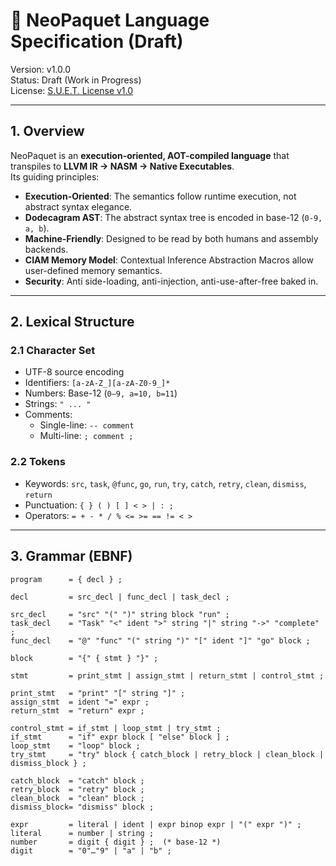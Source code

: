 # 📖 NeoPaquet Language Specification (Draft)

Version: v1.0.0  
Status: Draft (Work in Progress)  
License: [S.U.E.T. License v1.0](../License.md)

---

## 1. Overview
NeoPaquet is an **execution-oriented, AOT-compiled language** that transpiles to **LLVM IR → NASM → Native Executables**.  
Its guiding principles:
- **Execution-Oriented**: The semantics follow runtime execution, not abstract syntax elegance.
- **Dodecagram AST**: The abstract syntax tree is encoded in base-12 (`0-9, a, b`).
- **Machine-Friendly**: Designed to be read by both humans and assembly backends.
- **CIAM Memory Model**: Contextual Inference Abstraction Macros allow user-defined memory semantics.
- **Security**: Anti side-loading, anti-injection, anti-use-after-free baked in.

---

## 2. Lexical Structure

### 2.1 Character Set
- UTF-8 source encoding
- Identifiers: `[a-zA-Z_][a-zA-Z0-9_]*`
- Numbers: Base-12 (`0–9, a=10, b=11`)
- Strings: `" ... "`
- Comments:
  - Single-line: `-- comment`
  - Multi-line: `; comment ;`

### 2.2 Tokens
- Keywords: `src`, `task`, `@func`, `go`, `run`, `try`, `catch`, `retry`, `clean`, `dismiss`, `return`
- Punctuation: `{ } ( ) [ ] < > | : ;`
- Operators: `= + - * / % <= >= == != < >`

---

## 3. Grammar (EBNF)

```ebnf
program      = { decl } ;

decl         = src_decl | func_decl | task_decl ;

src_decl     = "src" "(" ")" string block "run" ;
task_decl    = "Task" "<" ident ">" string "|" string "->" "complete" ;
func_decl    = "@" "func" "(" string ")" "[" ident "]" "go" block ;

block        = "{" { stmt } "}" ;

stmt         = print_stmt | assign_stmt | return_stmt | control_stmt ;

print_stmt   = "print" "[" string "]" ;
assign_stmt  = ident "=" expr ;
return_stmt  = "return" expr ;

control_stmt = if_stmt | loop_stmt | try_stmt ;
if_stmt      = "if" expr block [ "else" block ] ;
loop_stmt    = "loop" block ;
try_stmt     = "try" block { catch_block | retry_block | clean_block | dismiss_block } ;

catch_block  = "catch" block ;
retry_block  = "retry" block ;
clean_block  = "clean" block ;
dismiss_block= "dismiss" block ;

expr         = literal | ident | expr binop expr | "(" expr ")" ;
literal      = number | string ;
number       = digit { digit } ;  (* base-12 *)
digit        = "0"…"9" | "a" | "b" ;
